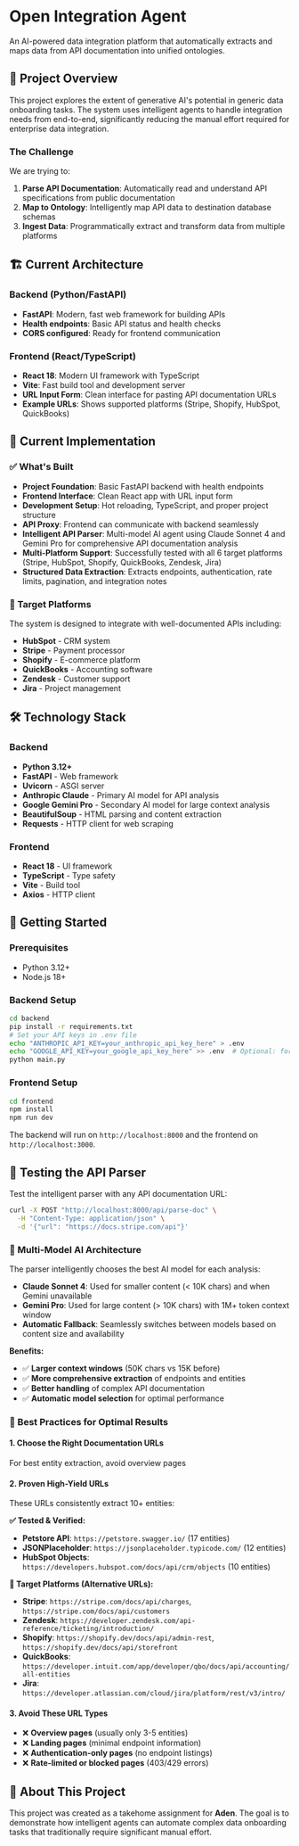 # Open Integration Agent

An AI-powered data integration platform that automatically extracts and maps data from API documentation into unified ontologies.

## 🎯 Project Overview

This project explores the extent of generative AI's potential in generic data onboarding tasks. The system uses intelligent agents to handle integration needs from end-to-end, significantly reducing the manual effort required for enterprise data integration.

### The Challenge

We are trying to:

1. **Parse API Documentation**: Automatically read and understand API specifications from public documentation
2. **Map to Ontology**: Intelligently map API data to destination database schemas
3. **Ingest Data**: Programmatically extract and transform data from multiple platforms

## 🏗️ Current Architecture

### Backend (Python/FastAPI)
- **FastAPI**: Modern, fast web framework for building APIs
- **Health endpoints**: Basic API status and health checks
- **CORS configured**: Ready for frontend communication

### Frontend (React/TypeScript)
- **React 18**: Modern UI framework with TypeScript
- **Vite**: Fast build tool and development server
- **URL Input Form**: Clean interface for pasting API documentation URLs
- **Example URLs**: Shows supported platforms (Stripe, Shopify, HubSpot, QuickBooks)

## 🚀 Current Implementation

### ✅ What's Built
- **Project Foundation**: Basic FastAPI backend with health endpoints
- **Frontend Interface**: Clean React app with URL input form
- **Development Setup**: Hot reloading, TypeScript, and proper project structure
- **API Proxy**: Frontend can communicate with backend seamlessly
- **Intelligent API Parser**: Multi-model AI agent using Claude Sonnet 4 and Gemini Pro for comprehensive API documentation analysis
- **Multi-Platform Support**: Successfully tested with all 6 target platforms (Stripe, HubSpot, Shopify, QuickBooks, Zendesk, Jira)
- **Structured Data Extraction**: Extracts endpoints, authentication, rate limits, pagination, and integration notes

### 🎯 Target Platforms

The system is designed to integrate with well-documented APIs including:

- **HubSpot** - CRM system
- **Stripe** - Payment processor  
- **Shopify** - E-commerce platform
- **QuickBooks** - Accounting software
- **Zendesk** - Customer support
- **Jira** - Project management

## 🛠️ Technology Stack

### Backend
- **Python 3.12+**
- **FastAPI** - Web framework
- **Uvicorn** - ASGI server
- **Anthropic Claude** - Primary AI model for API analysis
- **Google Gemini Pro** - Secondary AI model for large context analysis
- **BeautifulSoup** - HTML parsing and content extraction
- **Requests** - HTTP client for web scraping

### Frontend
- **React 18** - UI framework
- **TypeScript** - Type safety
- **Vite** - Build tool
- **Axios** - HTTP client

## 🚀 Getting Started

### Prerequisites
- Python 3.12+
- Node.js 18+

### Backend Setup
```bash
cd backend
pip install -r requirements.txt
# Set your API keys in .env file
echo "ANTHROPIC_API_KEY=your_anthropic_api_key_here" > .env
echo "GOOGLE_API_KEY=your_google_api_key_here" >> .env  # Optional: for Gemini Pro
python main.py
```

### Frontend Setup
```bash
cd frontend
npm install
npm run dev
```

The backend will run on `http://localhost:8000` and the frontend on `http://localhost:3000`.

## 🧪 Testing the API Parser

Test the intelligent parser with any API documentation URL:

```bash
curl -X POST "http://localhost:8000/api/parse-doc" \
  -H "Content-Type: application/json" \
  -d '{"url": "https://docs.stripe.com/api"}'
```

### 🤖 Multi-Model AI Architecture

The parser intelligently chooses the best AI model for each analysis:

- **Claude Sonnet 4**: Used for smaller content (< 10K chars) and when Gemini unavailable
- **Gemini Pro**: Used for large content (> 10K chars) with 1M+ token context window
- **Automatic Fallback**: Seamlessly switches between models based on content size and availability

**Benefits:**
- ✅ **Larger context windows** (50K chars vs 15K before)
- ✅ **More comprehensive extraction** of endpoints and entities
- ✅ **Better handling** of complex API documentation
- ✅ **Automatic model selection** for optimal performance

### 🎯 Best Practices for Optimal Results

#### **1. Choose the Right Documentation URLs**
For best entity extraction, avoid overview pages

#### **2. Proven High-Yield URLs**
These URLs consistently extract 10+ entities:

**✅ Tested & Verified:**
- **Petstore API**: `https://petstore.swagger.io/` (17 entities)
- **JSONPlaceholder**: `https://jsonplaceholder.typicode.com/` (12 entities)
- **HubSpot Objects**: `https://developers.hubspot.com/docs/api/crm/objects` (10 entities)

**🔄 Target Platforms (Alternative URLs):**
- **Stripe**: `https://stripe.com/docs/api/charges`, `https://stripe.com/docs/api/customers`
- **Zendesk**: `https://developer.zendesk.com/api-reference/ticketing/introduction/`
- **Shopify**: `https://shopify.dev/docs/api/admin-rest`, `https://shopify.dev/docs/api/storefront`
- **QuickBooks**: `https://developer.intuit.com/app/developer/qbo/docs/api/accounting/all-entities`
- **Jira**: `https://developer.atlassian.com/cloud/jira/platform/rest/v3/intro/`

#### **3. Avoid These URL Types**
- ❌ **Overview pages** (usually only 3-5 entities)
- ❌ **Landing pages** (minimal endpoint information)
- ❌ **Authentication-only pages** (no endpoint listings)
- ❌ **Rate-limited or blocked pages** (403/429 errors)

## 📝 About This Project

This project was created as a takehome assignment for **Aden**. The goal is to demonstrate how intelligent agents can automate complex data onboarding tasks that traditionally require significant manual effort. 